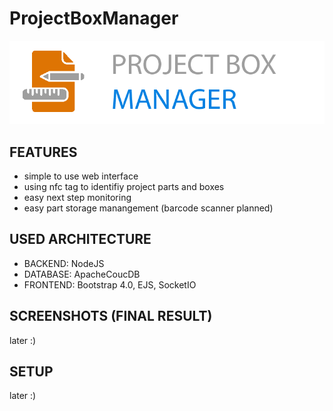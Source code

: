 # ProjectBoxManager


![GitHub Logo](/documentation/pbm_logo.png)




## FEATURES

* simple to use web interface
* using nfc tag to identifiy project parts and boxes
* easy next step monitoring
* easy part storage manangement (barcode scanner planned)

## USED ARCHITECTURE

* BACKEND: NodeJS
* DATABASE: ApacheCoucDB
* FRONTEND: Bootstrap 4.0, EJS, SocketIO

## SCREENSHOTS (FINAL RESULT)
later :)


## SETUP
later :)
